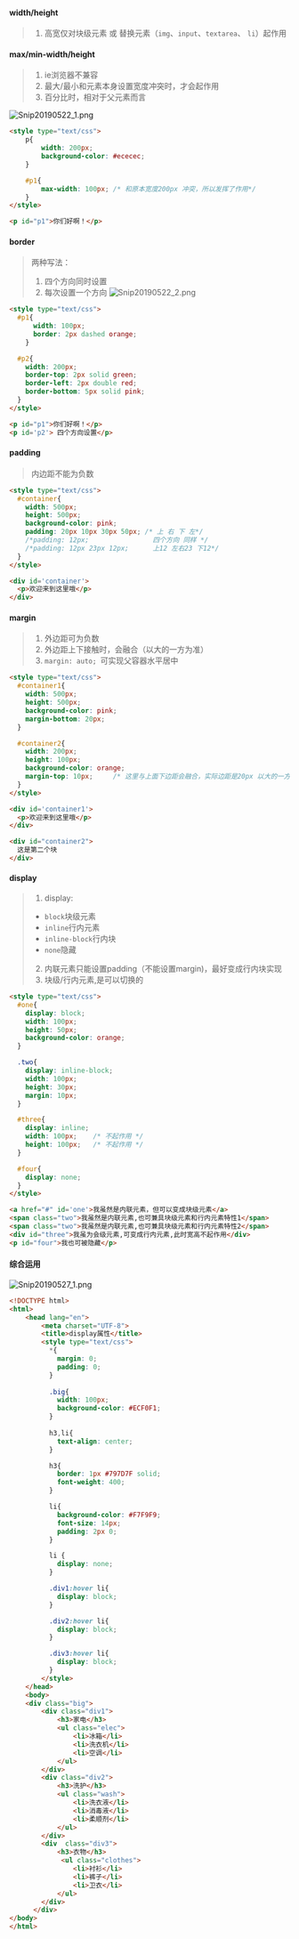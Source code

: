 #### width/height
> 1. 高宽仅对块级元素 或 替换元素（`img`、`input`、`textarea`、 `li`）起作用

#### max/min-width/height
> 1. ie浏览器不兼容
> 2. 最大/最小和元素本身设置宽度冲突时，才会起作用
> 3. 百分比时，相对于父元素而言

![Snip20190522_1.png](https://i.loli.net/2019/05/22/5ce490f1d8d1132869.png)
```html
<style type="text/css">
    p{
        width: 200px;
        background-color: #ececec;
    }

    #p1{
        max-width: 100px; /* 和原本宽度200px 冲突，所以发挥了作用*/
    }
</style>

<p id="p1">你们好啊！</p>
```

#### border
>两种写法：
> 1. 四个方向同时设置 
> 2. 每次设置一个方向
![Snip20190522_2.png](https://i.loli.net/2019/05/22/5ce4968ebe14440778.png)
```html
<style type="text/css">
  #p1{
      width: 100px;
      border: 2px dashed orange;
    }

  #p2{
    width: 200px;
    border-top: 2px solid green;
    border-left: 2px double red;
    border-bottom: 5px solid pink;
  }
</style>

<p id="p1">你们好啊！</p>
<p id='p2'> 四个方向设置</p>
```

#### padding
> 内边距不能为负数

```html
<style type="text/css">
  #container{
    width: 500px;
    height: 500px;
    background-color: pink;
    padding: 20px 10px 30px 50px; /* 上 右 下 左*/
    /*padding: 12px;                四个方向 同样 */
    /*padding: 12px 23px 12px;      上12 左右23 下12*/
  }
</style>

<div id='container'>
  <p>欢迎来到这里哦</p>
</div>
```

#### margin
> 1. 外边距可为负数
> 2. 外边距上下接触时，会融合（以大的一方为准）
> 3. `margin: auto; `可实现父容器水平居中

```html
<style type="text/css">
  #container1{
    width: 500px;
    height: 500px;
    background-color: pink;
    margin-bottom: 20px; 
  }

  #container2{
    width: 200px;
    height: 100px;
    background-color: orange;
    margin-top: 10px;     /* 这里与上面下边距会融合，实际边距是20px 以大的一方为准*/
  }
</style>

<div id='container1'>
  <p>欢迎来到这里哦</p>
</div>

<div id="container2">
  这是第二个块
</div>
```

#### display
> 1. display: 
> - `block`块级元素
> - `inline`行内元素
> - `inline-block`行内块
> - `none`隐藏
> 2. 内联元素只能设置padding（不能设置margin)，最好变成行内块实现
> 3. 块级/行内元素,是可以切换的 

```html
<style type="text/css">
  #one{
    display: block;
    width: 100px;
    height: 50px;
    background-color: orange;
  }

  .two{
    display: inline-block;
    width: 100px;
    height: 30px;
    margin: 10px;
  }

  #three{
    display: inline;
    width: 100px;    /* 不起作用 */
    height: 100px;   /* 不起作用 */
  }

  #four{
    display: none;
  }
</style>

<a href="#" id='one'>我虽然是内联元素，但可以变成块级元素</a>
<span class="two">我虽然是内联元素,也可兼具块级元素和行内元素特性1</span>
<span class="two">我虽然是内联元素,也可兼具块级元素和行内元素特性2</span>
<div id="three">我虽为会级元素,可变成行内元素,此时宽高不起作用</div>
<p id="four">我也可被隐藏</p>
```

#### 综合运用
![Snip20190527_1.png](https://i.loli.net/2019/05/27/5cebe8792d54275322.png)
```html
<!DOCTYPE html>
<html>
    <head lang="en">
        <meta charset="UTF-8">
        <title>display属性</title>
        <style type="text/css">
          *{
            margin: 0;
            padding: 0;
          }
          
          .big{
            width: 100px;
            background-color: #ECF0F1;
          }
          
          h3,li{
            text-align: center;
          }

          h3{
            border: 1px #797D7F solid;
            font-weight: 400;
          }

          li{
            background-color: #F7F9F9;
            font-size: 14px;
            padding: 2px 0;
          }

          li {
            display: none;
          }

          .div1:hover li{
            display: block;
          }

          .div2:hover li{
            display: block;
          }

          .div3:hover li{
            display: block;
          }
        </style>
    </head>
    <body>
    <div class="big">
        <div class="div1">
            <h3>家电</h3>
            <ul class="elec">
                <li>冰箱</li>
                <li>洗衣机</li>
                <li>空调</li>
            </ul>
        </div>
        <div class="div2">
            <h3>洗护</h3>
            <ul class="wash">
                <li>洗衣液</li>
                <li>消毒液</li>
                <li>柔顺剂</li>
            </ul>
        </div>
        <div  class="div3">
            <h3>衣物</h3>
             <ul class="clothes">
                <li>衬衫</li>
                <li>裤子</li>
                <li>卫衣</li>
            </ul>
        </div>
      </div>
</body>
</html>
```

